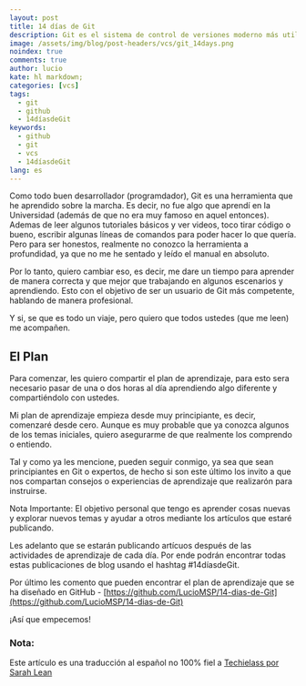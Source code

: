```yaml
---
layout: post
title: 14 días de Git
description: Git es el sistema de control de versiones moderno más utilizado del mundo.
image: /assets/img/blog/post-headers/vcs/git_14days.png
noindex: true
comments: true
author: lucio
kate: hl markdown;
categories: [vcs]
tags:
  - git
  - github
  - 14díasdeGit
keywords:
  - github
  - git
  - vcs
  - 14díasdeGit
lang: es
---
```


Como todo buen desarrollador (programdador), Git es una herramienta que he aprendido sobre la marcha. Es decir, no fue algo que aprendí en la Universidad (además de que no era muy famoso en aquel entonces). Ademas de leer algunos tutoriales básicos y ver videos, toco tirar código o bueno, escribir algunas líneas de comandos para poder hacer lo que quería. Pero para ser honestos, realmente no conozco la herramienta a profundidad, ya que no me he sentado y leído el manual en absoluto.

Por lo tanto, quiero cambiar eso, es decir, me dare un tiempo para aprender de manera correcta y que mejor que trabajando en algunos escenarios y aprendiendo. Esto con el objetivo de ser un usuario de Git más competente, hablando de manera profesional.

Y si, se que es todo un viaje, pero quiero que todos ustedes (que me leen) me acompañen.

## El Plan
Para comenzar, les quiero compartir el plan de aprendizaje, para esto sera necesario pasar de una o dos horas al día aprendiendo algo diferente y compartiéndolo con ustedes.

Mi plan de aprendizaje empieza desde muy principiante, es decir, comenzaré desde cero. Aunque es muy probable que ya conozca algunos de los temas iniciales, quiero asegurarme de que realmente los comprendo o entiendo.

Tal y como ya les mencione, pueden seguir conmigo, ya sea que sean principiantes en Git o expertos, de hecho si son este último los invito a que nos compartan consejos o experiencias de aprendizaje que realizarón para instruirse.

Nota Importante: El objetivo personal que tengo es aprender cosas nuevas y explorar nuevos temas y ayudar a otros mediante los artículos que estaré publicando.

Les adelanto que se estarán publicando artícuos después de las actividades de aprendizaje de cada día. Por ende podrán encontrar todas estas publicaciones de blog usando el hashtag #14díasdeGit.

Por último les comento que pueden encontrar el plan de aprendizaje que se ha diseñado en GitHub - [https://github.com/LucioMSP/14-dias-de-Git](https://github.com/LucioMSP/14-dias-de-Git)

¡Así que empecemos!

### Nota:
Este artículo es una traducción al español no 100% fiel a [Techielass por Sarah Lean](https://www.techielass.com/14-days-of-git/)